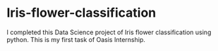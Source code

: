 # Iris-flower-classification
I completed this Data Science project of Iris flower classification using python. This is my first task of Oasis Internship.
